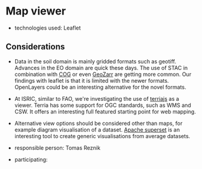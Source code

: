 # Map viewer

- technologies used: Leaflet

## Considerations

- Data in the soil domain is mainly gridded formats such as geotiff. Advances in the EO domain are quick these days. The use of STAC in combination with [COG](https://www.cogeo.org/) or even [GeoZarr](https://github.com/zarr-developers/geozarr-spec) are getting more common. Our findings with leaflet is that it is limited with the newer formats. OpenLayers could be an interesting alternative for the novel formats.
- At ISRIC, similar to FAO, we're investigating the use of [terriajs](https://terria.io/) as a viewer. Terria has some support for OGC standards, such as WMS and CSW. It offers an interesting full featured starting point for web mapping.
- Alternative view options should be considered other than maps, for example diagram visualisation of a dataset. [Apache superset](https://superset.apache.org/) is an interesting tool to create generic visualisations from average datasets.


- responsible person: Tomas Reznik
- participating:
